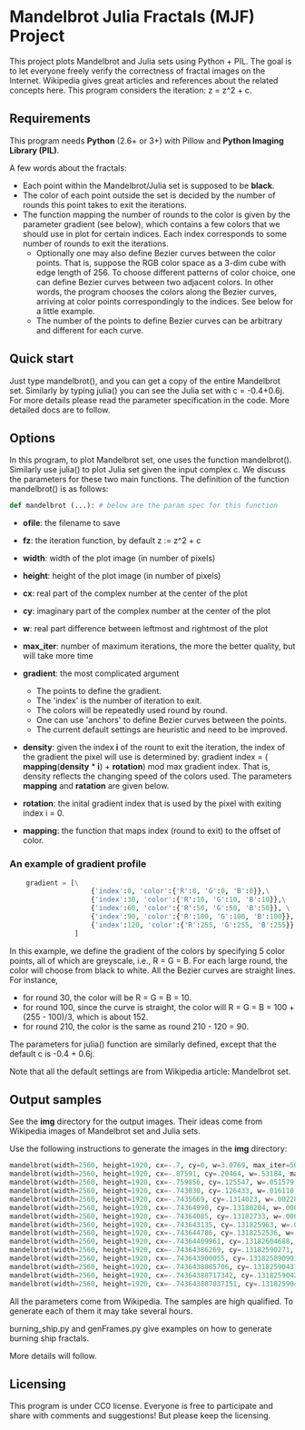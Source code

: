 # Mandelbrot Julia Fractals (MJF) Project

This project plots Mandelbrot and Julia sets using Python + PIL.
The goal is to let everyone freely verify the correctness of fractal images on the Internet.
Wikipedia gives great articles and references about the related concepts here. 
This program considers the iteration: z = z^2 + c.


## Requirements

This program needs **Python** (2.6+ or 3+) with Pillow and **Python Imaging Library (PIL)**. 

A few words about the fractals: 
* Each point within the Mandelbrot/Julia set is supposed to be __black__.
* The color of each point outside the set is decided by the number of rounds this point takes to exit the iterations.
* The function mapping the number of rounds to the color is given by the parameter gradient (see below), which contains a few colors that we should use in plot for certain indices. Each index corresponds to some number of rounds to exit the iterations. 
	* Optionally one may also define Bezier curves between the color points. That is, suppose the RGB color space as a 3-dim cube with edge length of 256. To choose different patterns of color choice, one can define Bezier curves between two adjacent colors. In other words, the program chooses the colors along the Bezier curves, arriving at color points correspondingly to the indices. See below for a little example.
	* The number of the points to define Bezier curves can be arbitrary and different for each curve. 


## Quick start

Just type mandelbrot(), and you can get a copy of the entire Mandelbrot set. Similarly by typing julia() you can see the Julia set with c = -0.4+0.6j.
For more details please read the parameter specification in the code. More detailed docs are to follow.


## Options

In this program, to plot Mandelbrot set, one uses the function mandelbrot(). Similarly use julia() to plot Julia set given the input complex c.
We discuss the parameters for these two main functions. 
The definition of the function mandelbrot() is as follows:

```python
def mandelbrot (...): # below are the param spec for this function
```

* __ofile__: the filename to save

* __fz__: the iteration function, by default z := z^2 + c

* __width__: width of the plot image (in number of pixels)
				
* __height__: height of the plot image (in number of pixels)
				
* __cx__: real part of the complex number at the center of the plot
				
* __cy__: imaginary part of the complex number at the center of the plot
				
* __w__: real part difference between leftmost and rightmost of the plot
				
* __max_iter__: number of maximum iterations, the more the better quality, but will take more time
				
* __gradient__: the most complicated argument
	* The points to define the gradient.
	* The 'index' is the number of iteration to exit.
	* The colors will be repeatedly used round by round.
	* One can use 'anchors' to define Bezier curves between the points.
	* The current default settings are heuristic and need to be improved.
	
* __density__: given the index __i__ of the rount to exit the iteration, 
	the index of the gradient the pixel will use is determined by:
	gradient index = ( __mapping__(__density__ * __i__) + __rotation__) mod max gradient index.
	That is, density reflects the changing speed of the colors used.
	The parameters __mapping__ and __ratation__ are given below.
	
* __rotation__: the inital gradient index that is used by the pixel with exiting index i = 0.

* __mapping__: the function that maps index (round to exit) to the offset of color.
	
### An example of gradient profile

```python
	gradient = [\
					{'index':0, 'color':{'R':0, 'G':0, 'B':0}},\
					{'index':30, 'color':{'R':10, 'G':10, 'B':10}},\
					{'index':60, 'color':{'R':50, 'G':50, 'B':50}}, \
					{'index':90, 'color':{'R':100, 'G':100, 'B':100}}, \
					{'index':120, 'color':{'R':255, 'G':255, 'B':255}} \
				]
```
In this example, we define the gradient of the colors by specifying 5 color points, all of which are greyscale, i.e., R = G = B. 
For each large round, the color will choose from black to white. All the Bezier curves are straight lines. 
For instance, 
* for round 30, the color will be R = G = B = 10.
* for round 100, since the curve is straight, the color will R = G = B = 100 + (255 - 100)/3, which is about 152.
* for round 210, the color is the same as round 210 - 120 = 90.

The parameters for julia() function are similarly defined, except that the default c is -0.4 + 0.6j.
				
Note that all the default settings are from Wikipedia article: Mandelbrot set.		

## Output samples

See the __img__ directory for the output images. Their ideas come from Wikipedia images of Mandelbrot set and Julia sets. 

Use the following instructions to generate the images in the __img__ directory:

```python
mandelbrot(width=2560, height=1920, cx=-.7, cy=0, w=3.0769, max_iter=50000, ofile='mandel_wiki_zoom_00.png')
mandelbrot(width=2560, height=1920, cx=-.87591, cy=.20464, w=.53184, max_iter=50000, ofile='mandel_wiki_zoom_01.png')
mandelbrot(width=2560, height=1920, cx=-.759856, cy=.125547, w=.051579, max_iter=50000, ofile='mandel_wiki_zoom_02.png')
mandelbrot(width=2560, height=1920, cx=-.743030, cy=.126433, w=.016110, max_iter=50000, ofile='mandel_wiki_zoom_03.png')
mandelbrot(width=2560, height=1920, cx=-.7435669, cy=.1314023, w=.0022878, max_iter=50000, ofile='mandel_wiki_zoom_04.png')
mandelbrot(width=2560, height=1920, cx=-.74364990, cy=.13188204, w=.00073801, max_iter=50000, ofile='mandel_wiki_zoom_05.png')
mandelbrot(width=2560, height=1920, cx=-.74364085, cy=.13182733, w=.00012068, max_iter=50000, ofile='mandel_wiki_zoom_06.png')
mandelbrot(width=2560, height=1920, cx=-.743643135, cy=.131825963, w=.000014628, max_iter=50000, ofile='mandel_wiki_zoom_07.png')
mandelbrot(width=2560, height=1920, cx=-.743644786, cy=.1318252536, w=.0000029336, max_iter=50000, ofile='mandel_wiki_zoom_08.png')
mandelbrot(width=2560, height=1920, cx=-.74364409961, cy=.13182604688, w=.00000066208, max_iter=50000, ofile='mandel_wiki_zoom_09.png')
mandelbrot(width=2560, height=1920, cx=-.74364386269, cy=.13182590271, w=.00000013526, max_iter=50000, ofile='mandel_wiki_zoom_10.png')
mandelbrot(width=2560, height=1920, cx=-.743643900055, cy=.131825890901, w=.000000049304, max_iter=50000, ofile='mandel_wiki_zoom_11.png')
mandelbrot(width=2560, height=1920, cx=-.7436438885706, cy=.1318259043124, w=.0000000041493, max_iter=50000, ofile='mandel_wiki_zoom_12.png')
mandelbrot(width=2560, height=1920, cx=-.74364388717342, cy=.13182590425182, w=.00000000059849, max_iter=50000, ofile='mandel_wiki_zoom_13.png')
mandelbrot(width=2560, height=1920, cx=-.743643887037151, cy=.13182590420533, w=.000000000051299, max_iter=50000, ofile='mandel_wiki_zoom_14.png')
```

All the parameters come from Wikipedia. The samples are high qualified. To generate each of them it may take several hours.

burning_ship.py and genFrames.py give examples on how to generate burning ship fractals. 

More details will follow.

## Licensing

This program is under CC0 license.
Everyone is free to participate and share with comments and suggestions!
But please keep the licensing.
